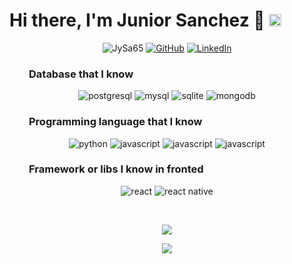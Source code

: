 # Hi there, I'm Junior Sanchez 👋 <img src="https://image.flaticon.com/icons/svg/197/197580.svg" width="20"/>

<p align="center">
  <img src="https://komarev.com/ghpvc/?username=JySa65" alt="JySa65" />
  <a href="https://github.com/JySa65"><img src="https://img.shields.io/github/followers/JySa65.svg?label=GitHub&style=social" alt="GitHub"></a>
  <a href="https://www.linkedin.com/in/jysa65/"><img src="https://img.shields.io/badge/LinkedIn--_.svg?style=social&logo=linkedin" alt="LinkedIn"></a>
</p>

### &nbsp;&nbsp;&nbsp;&nbsp;&nbsp;&nbsp;&nbsp;&nbsp;Database that I know

<p align="center">
  <img src="https://img.shields.io/badge/postgresql-6566ba.svg?style=for-the-badge&logo=postgresql&logoColor=6566ba&labelColor=ffffff" alt="postgresql">
  <img src="https://img.shields.io/badge/mysql-3aabe8.svg?style=for-the-badge&logo=mysql&logoColor=3aabe8&labelColor=ffffff" alt="mysql">
  <img src="https://img.shields.io/badge/sqlite-1daede.svg?style=for-the-badge&logo=sqlite&logoColor=1daede&labelColor=ffffff" alt="sqlite">
  <img src="https://img.shields.io/badge/MongDB-47A248?style=for-the-badge&logo=mongodb&labelColor=ffffff" alt="mongodb" />
</p>
 
### &nbsp;&nbsp;&nbsp;&nbsp;&nbsp;&nbsp;&nbsp;&nbsp;Programming language that I know
<p align="center">
  <img src="https://img.shields.io/badge/python-FFD43B.svg?style=for-the-badge&logo=python&logoColor=0768a8&labelColor=ffffff" alt="python">
  <img src="https://img.shields.io/badge/JS-f5f542.svg?style=for-the-badge&logo=javascript&logoColor=f5f542&labelColor=ffffff" alt="javascript">
  <!-- <img src="https://img.shields.io/badge/GO-42c8f5.svg?style=for-the-badge&logo=go&logoColor=42c8f5&labelColor=ffffff" alt="golang"> -->
  <!-- <img src="https://img.shields.io/badge/BASH-4a5057.svg?style=for-the-badge&logo=gnu-bash&logoColor=4a5057&labelColor=ffffff" alt="bash"> -->
  <img src="https://img.shields.io/badge/PHP-6566ba.svg?style=for-the-badge&logo=php&logoColor=6566ba&labelColor=ffffff" alt="javascript">
  <img src="https://img.shields.io/badge/Node-339933.svg?style=for-the-badge&logo=Node.js&labelColor=ffffff" alt="javascript">
</p>

### &nbsp;&nbsp;&nbsp;&nbsp;&nbsp;&nbsp;&nbsp;&nbsp;Framework or libs I know in fronted
<p align="center">
 <img src="https://img.shields.io/badge/react-61DAFB.svg?style=for-the-badge&logo=react&logoColor=61DAFB&labelColor=ffffff" alt="react">
 <!-- <img src="https://img.shields.io/badge/React Native-3aabe8.svg?style=for-the-badge&logo=react&logoColor=3aabe8&labelColor=ffffff" alt="react native"> -->
 <img src="https://img.shields.io/badge/vuejs-41B883.svg?style=for-the-badge&logo=vue.js&labelColor=ffffff" alt="react native">
</p>
<br>

<p align="center">
  <a href="https://github.com/JySa65?tab=repositories">
    <img  src="https://github-readme-stats.vercel.app/api?username=jysa65&count_private=true&show_icons=true" />
  </a>
</p>
<p align="center">
<a href="https://github.com/JySa65?tab=repositories">
  <img align="center" src="https://github-readme-stats.vercel.app/api/top-langs/?username=jysa65" />
</p>

